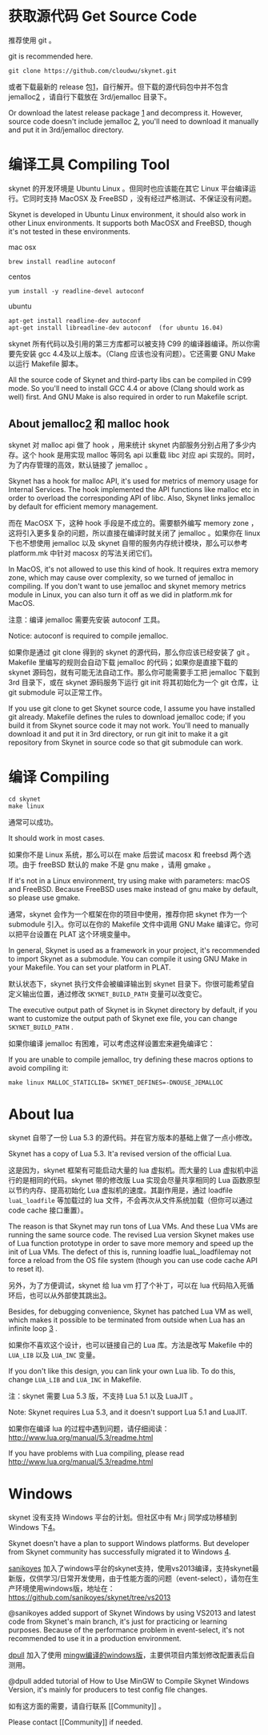 获取源代码 Get Source Code
=====
推荐使用 git 。

git is recommended here.

```
git clone https://github.com/cloudwu/skynet.git
```

或者下载最新的 release 包[1]，自行解开。但下载的源代码包中并不包含 jemalloc[2] ，请自行下载放在 3rd/jemalloc 目录下。

Or download the latest release package [1] and decompress it. However, source code doesn't include  jemalloc [2], you'll need to download it manually and put it in 3rd/jemalloc directory.

编译工具 Compiling Tool
======

skynet 的开发环境是 Ubuntu Linux 。但同时也应该能在其它 Linux 平台编译运行。它同时支持 MacOSX 及 FreeBSD ，没有经过严格测试、不保证没有问题。

Skynet is developed in Ubuntu Linux environment, it should also work in other Linux environments. It supports both MacOSX and FreeBSD, though it's not tested in these environments.

mac osx
```
brew install readline autoconf
```
centos
```
yum install -y readline-devel autoconf
```
ubuntu
```
apt-get install readline-dev autoconf
apt-get install libreadline-dev autoconf  (for ubuntu 16.04)
```

skynet 所有代码以及引用的第三方库都可以被支持 C99 的编译器编译。所以你需要先安装 gcc 4.4及以上版本。（Clang 应该也没有问题）。它还需要 GNU Make 以运行 Makefile 脚本。

All the source code of Skynet and third-party libs can be compiled in C99 mode. So you'll need to install GCC 4.4 or above (Clang should work as well) first. And GNU Make is also required in order to run Makefile script.

About jemalloc[2] 和 malloc hook
----

skynet 对 malloc api 做了 hook ，用来统计 skynet 内部服务分别占用了多少内存。这个 hook 是用实现 malloc 等同名 api 以重载 libc 对应 api 实现的。同时，为了内存管理的高效，默认链接了 jemalloc 。

Skynet has a hook for malloc API, it's used for metrics of memory usage for Internal Services. The hook implemented the API functions like malloc etc in order to overload the corresponding API of libc. Also, Skynet links jemalloc by default for efficient memory management.

而在 MacOSX 下，这种 hook 手段是不成立的。需要额外编写 memory zone ，这将引入更多复杂的问题，所以直接在编译时就关闭了 jemalloc 。如果你在 linux 下也不想使用 jemalloc 以及 skynet 自带的服务内存统计模块，那么可以参考 platform.mk 中针对 macosx 的写法关闭它们。

In MacOS, it's not allowed to use this kind of hook. It requires extra memory zone, which may cause over complexity, so we turned of jemalloc in compiling. If you don't want to use jemalloc and skynet memory metrics module in Linux, you can also turn it off as we did in platform.mk for MacOS.

注意：编译 jemalloc 需要先安装 autoconf 工具。

Notice: autoconf is required to compile jemalloc.

如果你是通过 git clone 得到的 skynet 的源代码，那么你应该已经安装了 git 。Makefile 里编写的规则会自动下载 jemalloc 的代码；如果你是直接下载的 skynet 源码包，就有可能无法自动工作。那么你可能需要手工把 jemalloc 下载到 3rd 目录下，或在 skynet 源码服务下运行 git init 将其初始化为一个 git 仓库，让 git submodule 可以正常工作。

If you use git clone to get Skynet source code, I assume you have installed git already. Makefile defines the rules to download jemalloc code; if you build it from Skynet source code it may not work. You'll need to manually download it and put it in 3rd directory, or run git init to make it a git repository from Skynet in source code so that git submodule can work.

编译 Compiling
====
```
cd skynet
make linux
```
通常可以成功。

It should work in most cases.

如果你不是 Linux 系统，那么可以在 make 后尝试 macosx 和 freebsd 两个选项。由于 freeBSD 默认的 make 不是 gnu make ，请用 gmake 。

If it's not in a Linux environment, try using make with parameters: macOS and FreeBSD. Because FreeBSD uses make instead of gnu make by default, so please use gmake.

通常，skynet 会作为一个框架在你的项目中使用，推荐你把 skynet 作为一个 submodule 引入。你可以在你的 Makefile 文件中调用 GNU Make 编译它。你可以把平台设置在 PLAT 这个环境变量中。

In general, Skynet is used as a framework in your project, it's recommended to import Skynet as a submodule. You can compile it using GNU Make in your Makefile. You can set your platform in PLAT.

默认状态下，skynet 执行文件会被编译输出到 skynet 目录下。你很可能希望自定义输出位置，通过修改 `SKYNET_BUILD_PATH` 变量可以改变它。

The executive output path of Skynet is in Skynet directory by default, if you want to customize the output path of Skynet exe file, you can change `SKYNET_BUILD_PATH`  .

如果你编译 jemalloc 有困难，可以考虑这样设置宏来避免编译它：

If you are unable to compile jemalloc, try defining these macros options to avoid compiling it:

```
make linux MALLOC_STATICLIB= SKYNET_DEFINES=-DNOUSE_JEMALLOC
```

About lua
====

skynet 自带了一份 Lua 5.3 的源代码。并在官方版本的基础上做了一点小修改。

Skynet has a copy of Lua 5.3. It'a revised version of the official Lua.

这是因为，skynet 框架有可能启动大量的 lua 虚拟机。而大量的 Lua 虚拟机中运行的是相同的代码。skynet 带的修改版 Lua 实现会尽量共享相同的 Lua 函数原型以节约内存、提高初始化 Lua 虚拟机的速度。其副作用是，通过 loadfile `luaL_loadfile` 等加载过的 lua 文件，不会再次从文件系统加载（但你可以通过 code cache 接口重置）。

The reason is that Skynet may run tons of Lua VMs. And these Lua VMs are running the same source code. The revised Lua version Skynet makes use of Lua function prototype in order to save more memory and speed up the init of Lua VMs. The defect of this is, running loadfie luaL_loadfilemay not force a reload from the OS file system (though you can use code cache API to reset it).

另外，为了方便调试，skynet 给 lua vm 打了个补丁，可以在 lua 代码陷入死循环后，也可以从外部使其跳出[3]。

Besides, for debugging convenience, Skynet has patched Lua VM as well, which makes it possible to be terminated from outside when Lua has an infinite loop [3] .

如果你不喜欢这个设计，也可以链接自己的 Lua 库。方法是改写 Makefile 中的 `LUA_LIB` 以及 `LUA_INC` 变量。

If you don't like this design, you can link your own Lua lib. To do this, change `LUA_LIB`  and `LUA_INC` in Makefile.

注：skynet 需要 Lua 5.3 版，不支持 Lua 5.1 以及 LuaJIT 。

Note: Skynet requires Lua 5.3, and it doesn't support Lua 5.1 and LuaJIT.

如果你在编译 lua 的过程中遇到问题，请仔细阅读：http://www.lua.org/manual/5.3/readme.html

If you have problems with Lua compiling, please read http://www.lua.org/manual/5.3/readme.html 

Windows
=====
skynet 没有支持 Windows 平台的计划。但社区中有 Mr.j 同学成功移植到 Windows 下[4]。

Skynet doesn't have a plan to support Windows platforms. But developer from Skynet community has successfully migrated it to Windows [4].

[sanikoyes](https://github.com/sanikoyes) 加入了windows平台的skynet支持，使用vs2013编译，支持skynet最新版，仅供学习/日常开发使用，由于性能方面的问题（event-select），请勿在生产环境使用windows版，地址在： https://github.com/sanikoyes/skynet/tree/vs2013

@sanikoyes added support of Skynet Windows by using VS2013 and latest code from Skynet's main branch, it's just for practicing or learning purposes. Because of the performance problem in event-select, it's not recommended to use it in a production environment.

[dpull](https://github.com/dpull) 加入了使用 [mingw编译的windows版](https://github.com/dpull/skynet-mingw/)，主要供项目内策划修改配置表后自测用。

@dpull added tutorial of How to Use MinGW to Compile Skynet Windows Version, it's mainly for producers to test config file changes.

如有这方面的需要，请自行联系 [[Community]] 。

Please contact [[Community]] if needed.

[1]: https://github.com/cloudwu/skynet/releases
[2]: https://github.com/jemalloc/jemalloc
[3]: http://blog.codingnow.com/2015/03/skynet_signal.html
[4]: https://github.com/peimin/skynet-windows
